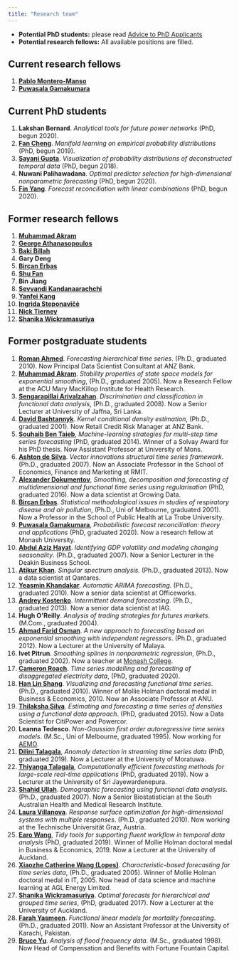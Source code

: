 ```yaml
---
title: "Research team"
---
```


  * **Potential PhD students:** please read [Advice to PhD Applicants](/hyndsight/phdapplicants/)
  * **Potential research fellows:** All available positions are filled.

## Current research fellows

  1. [**Pablo Montero-Manso**](https://acems.org.au/our-people/pablo-montero-manso) [<i class="fa fa-github-alt" style="color:#03396c;font-size:80%;padding-top:6px;"></i>](https://github.com/pmontman)
  1. **[Puwasala Gamakumara](https://acems.org.au/our-people/puwasala-gamakumara)** [<i class="fa fa-github-alt" style="color:#03396c;font-size:80%;padding-top:6px;"></i>](https://github.com/PuwasalaG)

## Current PhD students

  1. **Lakshan Bernard**. *Analytical tools for future power networks* (PhD, begun 2020).
  1. **[Fan Cheng](https://fancheng.me/)**. *Manifold learning on empirical probability distributions* (PhD, begun 2019). [<i class="fa fa-github-alt" style="color:#03396c;font-size:80%;padding-top:6px;"></i>](https://github.com/ffancheng)
  1. **[Sayani Gupta](https://sayani.netlify.com/)**. *Visualization of probability distributions of deconstructed temporal data* (PhD, begun 2018). [<i class="fa fa-github-alt" style="color:#03396c;font-size:80%;padding-top:6px;"></i>](https://github.com/Sayani07)
  1. **Nuwani Palihawadana**. *Optimal predictor selection for high-dimensional nonparametric forecasting* (PhD, begun 2020).  [<i class="fa fa-github-alt" style="color:#03396c;font-size:80%;padding-top:6px;"></i>](https://github.com/nuwani-palihawadana)
  1. **[Fin Yang](https://yangzhuoranyang.com/)**. *Forecast reconciliation with linear combinations* (PhD, begun 2020). [<i class="fa fa-github-alt" style="color:#03396c;font-size:80%;padding-top:6px;"></i>](https://github.com/finyang/)

## Former research fellows

  1. **[Muhammad Akram](https://www.acu.edu.au/research/our-research-institutes/mary-mackillop-institute-for-health-research/our-people/muhammad-akram)**
  1. **[George Athanasopoulos](https://research.monash.edu/en/persons/george-athanasopoulos)**
  1. **[Baki Billah](https://research.monash.edu/en/persons/md-billah)**
  1. **Gary Deng**
  1. **[Bircan Erbas](https://scholars.latrobe.edu.au/display/berbas)**
  1. **[Shu Fan](http://users.monash.edu.au/~shufan/)**
  1. **Bin Jiang**
  1. **[Sevvandi Kandanaarachchi](https://sevvandi.netlify.com/)** [<i class="fa fa-github-alt" style="color:#03396c;font-size:80%;padding-top:6px;"></i>](https://github.com/sevvandi)
  1. **[Yanfei Kang](http://yanfei.site)**
  1. **[Ingrida Steponavičė](http://users.monash.edu/~ingridas/)**
  1. **[Nick Tierney](https://www.njtierney.com/)** [<i class="fa fa-github-alt" style="color:#03396c;font-size:80%;padding-top:6px;"></i>](https://github.com/njtierney)
  1. **[Shanika Wickramasuriya](https://unidirectory.auckland.ac.nz/people/profile/s-wickramasuriya)**

## Former postgraduate students

  1. **[Roman Ahmed](https://www.linkedin.com/in/romanahmed)**. *Forecasting hierarchical time series*. (Ph.D., graduated 2010). Now Principal Data Scientist Consultant at ANZ Bank.
  1. **[Muhammad Akram](https://www.acu.edu.au/research/our-research-institutes/mary-mackillop-institute-for-health-research/our-people/muhammad-akram)**. *Stability properties of state space models for exponential smoothing*, (Ph.D., graduated 2005). Now a Research Fellow at the ACU Mary MacKillop Institute for Health Research.
  1. **[Sengarapillai Arivalzahan](https://scholar.google.com/citations?user=jOoVou0AAAAJ)**. *Discrimination and classification in functional data analysis*, (Ph.D., graduated 2008). Now a Senior Lecturer at University of Jaffna, Sri Lanka.
  1. **[David Bashtannyk](https://www.linkedin.com/in/david-bashtannyk-53b30796)**. *Kernel conditional density estimation*, (Ph.D., graduated 2001). Now Retail Credit Risk Manager at ANZ Bank.
  1. **[Souhaib Ben Taieb](http://souhaib-bentaieb.com/)**, *Machine-learning strategies for multi-step time series forecasting* (PhD, graduated 2014). Winner of a Solvay Award for his PhD thesis. Now Assistant Professor at University of Mons.
  1. **[Ashton de Silva](http://www.rmit.edu.au/contact/staff-contacts/academic-staff/d/de-silva-dr-ashton)**. *Vector innovations structural time series framework*. (Ph.D., graduated 2007). Now an Associate Professor in the School of Economics, Finance and Marketing at RMIT.
  1. **[Alexander Dokumentov](https://www.linkedin.com/in/dokumentov/)**, <em>Smoothing, decomposition and forecasting of multidimensional and functional time series using regularisation</em> (PhD, graduated 2016). Now a data scientist at Growing Data.
  1. **[Bircan Erbas](https://scholars.latrobe.edu.au/display/berbas)**. *Statistical methodological issues in studies of respiratory disease and air pollution*, (Ph.D., Uni of Melbourne, graduated 2001). Now a Professor in the School of Public Health at La Trobe University.
  1. **[Puwasala Gamakumara](https://acems.org.au/our-people/puwasala-gamakumara)**, *Probabilistic forecast reconciliation: theory and applications* (PhD, graduated 2020).  Now a research fellow at Monash University. [<i class="fa fa-github-alt" style="color:#03396c;font-size:80%;padding-top:6px;"></i>](https://github.com/PuwasalaG)
  1. **[Abdul Aziz Hayat](http://www.deakin.edu.au/about-deakin/people/abdul-hayat-muhammad)**. *Identifying GDP volatility and modeling changing seasonality*. (Ph.D., graduated 2007). Now a Senior Lecturer in the Deakin Business School.
  1. **[Atikur Khan](https://scholar.google.com.au/citations?user=CEc-I_cAAAAJ)**. *Singular spectrum analysis.* (Ph.D., graduated 2013). Now a data scientist at Qantares.
  1. **[Yeasmin Khandakar](https://www.linkedin.com/in/yeasminkhandakar/)**. *Automatic ARIMA forecasting*. (Ph.D., graduated 2010). Now a senior data scientist at Officeworks.
  1. **[Andrey Kostenko](https://www.linkedin.com/in/akoste01/)**. *Intermittent demand forecasting*. (Ph.D., graduated 2013). Now a senior data scientist at IAG.
  1. **Hugh O'Reilly**. *Analysis of trading strategies for futures markets*. (M.Com., graduated 2004).
  1. **[Ahmad Farid Osman](https://umexpert.um.edu.my/faridosman)**. *A new approach to forecasting based on exponential smoothing with independent regressors*. (Ph.D., graduated 2012). Now a Lecturer at the University of Malaya.
  1. **Ivet Pitrun**. *Smoothing splines in nonparametric regression*, (Ph.D., graduated 2002). Now a teacher at [Monash College](http://www.monash.edu/monashcollege).
  1. **[Cameron Roach](https://acems.org.au/our-people/cameron-roach)**. *Time series modelling and forecasting of disaggregated electricity data*, (PhD, graduated 2020). [<i class="fa fa-github-alt" style="color:#03396c;font-size:80%;padding-top:6px;"></i>](https://github.com/camroach87/)
  1. **[Han Lin Shang](https://sites.google.com/site/hanlinshangswebsite/)**. *Visualizing and forecasting functional time series*. (Ph.D., graduated 2010). Winner of Mollie Holman doctoral medal in Business &amp; Economics, 2010. Now an Associate Professor at ANU.
  1. **[Thilaksha Silva](https://www.linkedin.com/in/thilakshasilva/)**. *Estimating and forecasting a time series of densities using a functional data approach*. (PhD, graduated 2015). Now a Data Scientist for CitiPower and Powercor.
  1. **Leanna Tedesco**. *Non-Gaussian first order autoregressive time series models*. (M.Sc., Uni of Melbourne, graduated 1995). Now working for [AEMO](http://aemo.com.au/).
  1. **[Dilini Talagala](http://prital.netlify.com/)**, *Anomaly detection in streaming time series data* (PhD, graduated 2019). Now a Lecturer at the University of Moratuwa. [<i class="fa fa-github-alt" style="color:#03396c;font-size:80%;padding-top:6px;"></i>](https://github.com/pridiltal)
  1. **[Thiyanga Talagala](https://thiyanga.netlify.com/)**, *Computationally efficient forecasting methods for large-scale real-time applications* (PhD, graduated 2019). Now a Lecturer at the University of Sri Jayewardenepura. [<i class="fa fa-github-alt" style="color:#03396c;font-size:80%;padding-top:6px;"></i>](https://github.com/thiyangt)
  1. **[Shahid Ullah](https://researchers.adelaide.edu.au/profile/shahid.ullah)**. *Demographic forecasting using functional data analysis*. (Ph.D., graduated 2007). Now a Senior Biostatistician at the South Australian Health and Medical Research Institute.
  1. **[Laura Villanova](https://scholar.google.com.au/citations?user=OeZdcD0AAAAJ)**. *Response surface optimization for high-dimensional systems with multiple responses*. (Ph.D., graduated 2010). Now working at the Technische Universität Graz, Austria.
  1. **[Earo Wang](http://earo.me)**, *Tidy tools for supporting fluent workflow in temporal data analysis* (PhD, graduated 2019). Winner of Mollie Holman doctoral medal in Business &amp; Economics, 2019. Now a Lecturer at the University of Auckland. [<i class="fa fa-github-alt" style="color:#03396c;font-size:80%;padding-top:6px;"></i>](https://github.com/earowang)
  1. **[Xiaozhe Catherine Wang (Lopes)](https://www.linkedin.com/in/catherine-lopes-ph-d-30aa17a6)**. *Characteristic-based forecasting for time series data*, (Ph.D., graduated 2005). Winner of Mollie Holman doctoral medal in IT, 2005. Now head of data science and machine learning at AGL Energy Limited.
  1. **[Shanika Wickramasuriya](https://unidirectory.auckland.ac.nz/people/profile/s-wickramasuriya)**. *Optimal forecasts for hierarchical and grouped time series*, (PhD, graduated 2017). Now a Lecturer at the University of Auckland.
  1. **[Farah Yasmeen](https://www.researchgate.net/profile/Farah_Yasmeen)**. *Functional linear models for mortality forecasting*. (Ph.D., graduated 2011). Now an Assistant Professor at the University of Karachi, Pakistan.
  1. **[Bruce Yu](https://www.linkedin.com/in/bruce-yu-198a3a10)**. *Analysis of flood frequency data*. (M.Sc., graduated 1998). Now Head of Compensation and Benefits with Fortune Fountain Capital.
